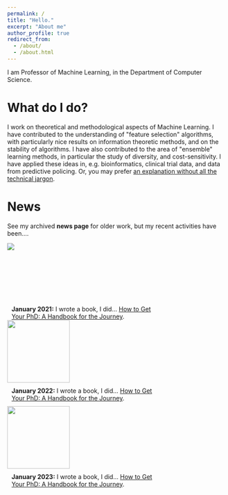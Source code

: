 ```yaml
---
permalink: /
title: "Hello."
excerpt: "About me"
author_profile: true
redirect_from: 
  - /about/
  - /about.html
---
```


I am Professor of Machine Learning, in the Department of Computer Science.


What do I do?
======
I work on theoretical and methodological aspects of Machine Learning.
I have contributed to the understanding of "feature selection" algorithms, with particularly nice results on information theoretic methods, and on the stability of algorithms.
I have also contributed to the area of "ensemble" learning methods, in particular the study of diversity, and cost-sensitivity.
I have applied these ideas in, e.g. bioinformatics, clinical trial data, and data from predictive policing.
Or, you may prefer <a href="{{ base_path }}/non-menu-page">an explanation without all the technical jargon</a>.

News
======
See my archived <b>news page</b> for older work, but my recent activities have been....

<div style="width:30%;display:inline-block; min-width:2.2cm; height:3.8cm; align: center;vertical-align: middle;" >
  <img src="http://i.stack.imgur.com/25Rl3.jpg" style="">
</div>
<div style="padding-left: 10px;width:70%;display:inline-block;vertical-align: top;">
  <b>January 2021:</b>
   I wrote a book, I did... <a href="https://www.amazon.co.uk/dp/0198866925/ref=cm_sw_r_cp_api_i_3PEZ36H3E56RKD8TET5D">How to Get Your PhD: A Handbook for the Journey</a>.
</div>

<br>

<div style="width:30%;display:inline-block; min-width:2.2cm; height:3.8cm; align: center;vertical-align: middle;" >
  <img src="http://i.stack.imgur.com/25Rl3.jpg" style="height:3.8cm;">
</div>
<div style="padding:10px;width:70%;display:inline-block;vertical-align: middle;">
  <b>January 2022:</b>
   I wrote a book, I did... <a href="https://www.amazon.co.uk/dp/0198866925/ref=cm_sw_r_cp_api_i_3PEZ36H3E56RKD8TET5D">How to Get Your PhD: A Handbook for the Journey</a>.
</div>

<br>

<div style="width:30%;display:inline-block; min-width:2.2cm; height:3.8cm; align: center;vertical-align: middle;" >
  <img src="http://i.stack.imgur.com/25Rl3.jpg" style="height:3.8cm;">
</div>
<div style="padding:10px;width:70%;display:inline-block;vertical-align: middle;">
  <b>January 2023:</b>
   I wrote a book, I did... <a href="https://www.amazon.co.uk/dp/0198866925/ref=cm_sw_r_cp_api_i_3PEZ36H3E56RKD8TET5D">How to Get Your PhD: A Handbook for the Journey</a>.
</div>
